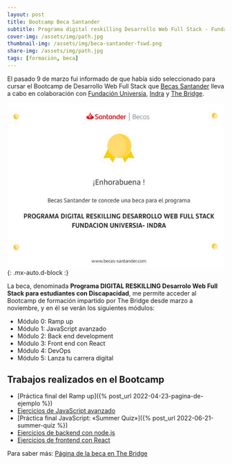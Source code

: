 ```yaml
---
layout: post
title: Bootcamp Beca Santander
subtitle: Programa digital reskilling Desarrollo Web Full Stack - Fundación Universia - Indra
cover-img: /assets/img/path.jpg
thumbnail-img: /assets/img/beca-santander-fswd.png
share-img: /assets/img/path.jpg
tags: [formación, beca]
---
```


El pasado 9 de marzo fui informado de que había sido seleccionado para cursar el Bootcamp de Desarrollo Web Full Stack que [Becas Santander](https://www.becas-santander.com/es/index.html) lleva a cabo en colaboración con [Fundación Universia](https://jobs.universia.net/), [Indra](https://www.indracompany.com/) y [The Bridge](https://www.thebridge.tech/).

![¡Conseguido!](/assets/img/beca-santander-fswd.png){: .mx-auto.d-block :}

La beca, denominada **Programa DIGITAL RESKILLING Desarrolo Web Full Stack para estudiantes con Discapacidad**, me permite acceder al Bootcamp de formación impartido por The Bridge desde marzo a noviembre, y en él se verán los siguientes módulos:

- Módulo 0: Ramp up 
- Módulo 1: JavaScript avanzado 
- Módulo 2: Back end development 
- Módulo 3: Front end con React 
- Módulo 4: DevOps
- Módulo 5: Lanza tu carrera digital

## Trabajos realizados en el Bootcamp

* [Práctica final del Ramp up]({% post_url 2022-04-23-pagina-de-ejemplo %})
* [Ejercicios de JavaScript avanzado](https://javguerra.github.io/02-bootcamp-fs-javascript/)
* [Práctica final JavaScript: «Summer Quiz»]({% post_url 2022-06-21-summer-quiz %})
* [Ejercicios de backend con node.js](https://github.com/JavGuerra/03-bootcamp-fs-backend)
* [Ejercicios de frontend con React](https://github.com/JavGuerra/04-bootcamp-fs-frontend)

Para saber más: [Página de la beca en The Bridge](https://www.thebridge.tech/curso/bootcamp-indra-fundacion-universia#solicitud-beca)
